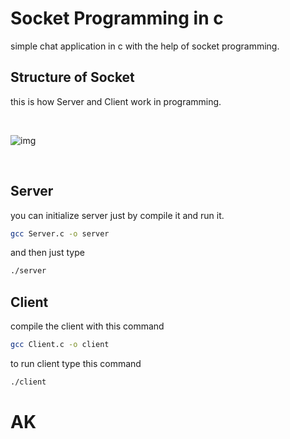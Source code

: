 # Socket Programming in c

simple chat application in c with the help of socket programming.

## Structure of Socket

this is how Server and Client work in programming. 

<br>

![img](./img/Socket_server-1.png)

<br>

## Server

you can initialize server just by compile it and run it.

```bash
gcc Server.c -o server
```
and then just type
```bash
./server
```

## Client

compile the client with this command

```bash
gcc Client.c -o client
```
to run client type this command
```bash
./client
```

# AK